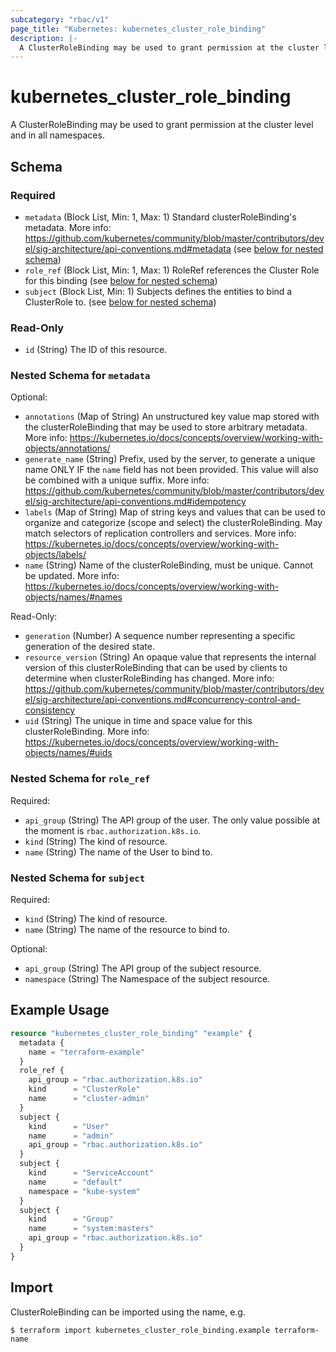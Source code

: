 ```yaml
---
subcategory: "rbac/v1"
page_title: "Kubernetes: kubernetes_cluster_role_binding"
description: |-
  A ClusterRoleBinding may be used to grant permission at the cluster level and in all namespaces.
---
```


# kubernetes_cluster_role_binding

A ClusterRoleBinding may be used to grant permission at the cluster level and in all namespaces.

<!-- schema generated by tfplugindocs -->
## Schema

### Required

- `metadata` (Block List, Min: 1, Max: 1) Standard clusterRoleBinding's metadata. More info: https://github.com/kubernetes/community/blob/master/contributors/devel/sig-architecture/api-conventions.md#metadata (see [below for nested schema](#nestedblock--metadata))
- `role_ref` (Block List, Min: 1, Max: 1) RoleRef references the Cluster Role for this binding (see [below for nested schema](#nestedblock--role_ref))
- `subject` (Block List, Min: 1) Subjects defines the entities to bind a ClusterRole to. (see [below for nested schema](#nestedblock--subject))

### Read-Only

- `id` (String) The ID of this resource.

<a id="nestedblock--metadata"></a>
### Nested Schema for `metadata`

Optional:

- `annotations` (Map of String) An unstructured key value map stored with the clusterRoleBinding that may be used to store arbitrary metadata. More info: https://kubernetes.io/docs/concepts/overview/working-with-objects/annotations/
- `generate_name` (String) Prefix, used by the server, to generate a unique name ONLY IF the `name` field has not been provided. This value will also be combined with a unique suffix. More info: https://github.com/kubernetes/community/blob/master/contributors/devel/sig-architecture/api-conventions.md#idempotency
- `labels` (Map of String) Map of string keys and values that can be used to organize and categorize (scope and select) the clusterRoleBinding. May match selectors of replication controllers and services. More info: https://kubernetes.io/docs/concepts/overview/working-with-objects/labels/
- `name` (String) Name of the clusterRoleBinding, must be unique. Cannot be updated. More info: https://kubernetes.io/docs/concepts/overview/working-with-objects/names/#names

Read-Only:

- `generation` (Number) A sequence number representing a specific generation of the desired state.
- `resource_version` (String) An opaque value that represents the internal version of this clusterRoleBinding that can be used by clients to determine when clusterRoleBinding has changed. More info: https://github.com/kubernetes/community/blob/master/contributors/devel/sig-architecture/api-conventions.md#concurrency-control-and-consistency
- `uid` (String) The unique in time and space value for this clusterRoleBinding. More info: https://kubernetes.io/docs/concepts/overview/working-with-objects/names/#uids


<a id="nestedblock--role_ref"></a>
### Nested Schema for `role_ref`

Required:

- `api_group` (String) The API group of the user. The only value possible at the moment is `rbac.authorization.k8s.io`.
- `kind` (String) The kind of resource.
- `name` (String) The name of the User to bind to.


<a id="nestedblock--subject"></a>
### Nested Schema for `subject`

Required:

- `kind` (String) The kind of resource.
- `name` (String) The name of the resource to bind to.

Optional:

- `api_group` (String) The API group of the subject resource.
- `namespace` (String) The Namespace of the subject resource.




## Example Usage

```terraform
resource "kubernetes_cluster_role_binding" "example" {
  metadata {
    name = "terraform-example"
  }
  role_ref {
    api_group = "rbac.authorization.k8s.io"
    kind      = "ClusterRole"
    name      = "cluster-admin"
  }
  subject {
    kind      = "User"
    name      = "admin"
    api_group = "rbac.authorization.k8s.io"
  }
  subject {
    kind      = "ServiceAccount"
    name      = "default"
    namespace = "kube-system"
  }
  subject {
    kind      = "Group"
    name      = "system:masters"
    api_group = "rbac.authorization.k8s.io"
  }
}
```

## Import

ClusterRoleBinding can be imported using the name, e.g.

```
$ terraform import kubernetes_cluster_role_binding.example terraform-name
```
